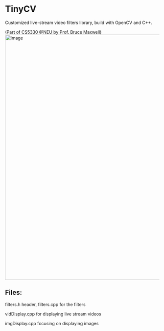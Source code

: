 # TinyCV
Customized live-stream video filters library, build with OpenCV and C++. 

(Part of CS5330 @NEU by Prof. Bruce Maxwell)
<img width="801" alt="image" src="https://github.com/user-attachments/assets/e9908596-bc0b-40e1-b067-05e13d7b66b8" />


## Files:
filters.h header, filters.cpp for the filters

vidDisplay.cpp for displaying live stream videos

imgDisplay.cpp focusing on displaying images



